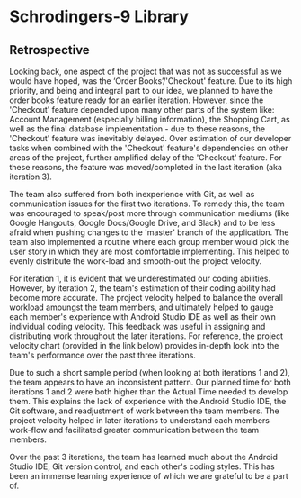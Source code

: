 # Schrodingers-9 Library

## Retrospective

Looking back, one aspect of the project that was not as successful as we would have hoped, was the ‘Order Books’/'Checkout' feature. Due to its high priority, and being and integral part to our idea, we planned to have the order books feature ready for an earlier iteration. However, since the 'Checkout' feature depended upon many other parts of the system like: Account Management (especially billing information), the Shopping Cart, as well as the final database implementation - due to these reasons, the 'Checkout' feature was inevitably delayed. Over estimation of our developer tasks when combined with the 'Checkout' feature's dependencies on other areas of the project, further amplified delay of the 'Checkout' feature. For these reasons, the feature was moved/completed in the last iteration (aka iteration 3).  

The team also suffered from both inexperience with Git, as well as communication issues for the first two iterations. To remedy this, the team was encouraged to speak/post more through communication mediums (like Google Hangouts, Google Docs/Google Drive, and Slack) and to be less afraid when pushing changes to the 'master' branch of the application. The team also implemented a routine where each group member would pick the user story in which they are most comfortable implementing. This helped to evenly distribute the work-load and smooth-out the project velocity.

For iteration 1, it is evident that we underestimated our coding abilities. However, by iteration 2, the team's estimation of their coding ability had become more accurate. The project velocity helped to balance the overall workload amoungst the team members, and ultimately helped to gauge each member's experience with Android Studio IDE as well as their own individual coding velocity. This feedback was useful in assigning and distributing work throughout the later iterations. For reference, the project velocity chart (provided in the link below) provides in-depth look into the team's performance over the past three iterations. 

Due to such a short sample period (when looking at both iterations 1 and 2), the team appears to have an inconsistent pattern. Our planned time for both iterations 1 and 2 were both higher than the Actual Time needed to develop them. This explains the lack of experience with the Android Studio IDE, the Git software, and readjustment of work between the team members. The project velocity helped in later iterations to understand each members work-flow and facilitated greater communication between the team members. 

Over the past 3 iterations, the team has learned much about the Android Studio IDE, Git version control, and each other's coding styles. This has been an immense learning experience of which we are grateful to be a part of. 


